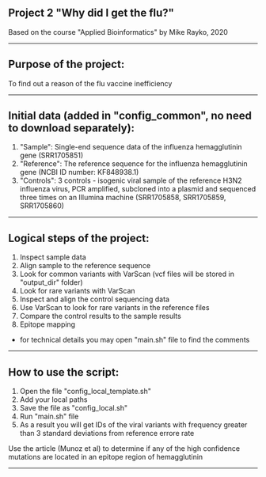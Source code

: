 ## Project 2 "Why did I get the flu?"

Based on the course "Applied Bioinformatics" by Mike Rayko, 2020
________________________________________________________________________

## Purpose of the project:

To find out a reason of the flu vaccine inefficiency
________________________________________________________________________

## Initial data (added in "config_common", no need to download separately):

1. "Sample": Single-end sequence data of the influenza hemagglutinin gene (SRR1705851)
2. "Reference": The reference sequence for the influenza hemagglutinin gene (NCBI ID number: KF848938.1) 
3. "Controls": 3 controls -  isogenic viral sample of the reference H3N2 influenza virus, PCR amplified, subcloned into a plasmid and sequenced three times on an Illumina machine (SRR1705858, SRR1705859, SRR1705860)
________________________________________________________________________

## Logical steps of the project:

1. Inspect sample data
2. Align sample to the reference sequence
3. Look for common variants with VarScan (vcf files will be stored in "output_dir" folder)
4. Look for rare variants with VarScan
5. Inspect and align the control sequencing data
6. Use VarScan to look for rare variants in the reference files
7. Compare the control results to the sample results
8. Epitope mapping

* for technical details you may open "main.sh" file to find the comments 
________________________________________________________________________

## How to use the script:

1. Open the file "config_local_template.sh"
2. Add your local paths
3. Save the file as "config_local.sh" 
4. Run "main.sh" file 
5. As a result you will get IDs of the viral variants with frequency greater than 3 standard deviations from reference errore rate

Use the article (Munoz et al) to determine if any of the high confidence mutations are located in an epitope region of hemagglutinin 
_________________________________________________________________________
